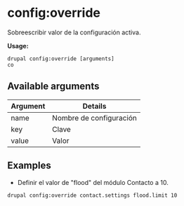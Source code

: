 # config:override
Sobreescribir valor de la configuración activa.

**Usage:**
```
drupal config:override [arguments]
co
```

## Available arguments
Argument | Details
---------|-------------
name | Nombre de configuración
key | Clave
value | Valor

## Examples
* Definir el valor de "flood" del módulo Contacto a 10.
```
drupal config:override contact.settings flood.limit 10
```
